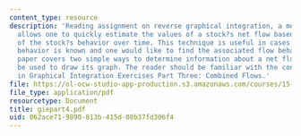 ```yaml
---
content_type: resource
description: 'Reading assignment on reverse graphical integration, a method which
  allows one to quickly estimate the values of a stock?s net flow based on a graph
  of the stock?s behavior over time. This technique is useful in cases where a stock?s
  behavior is known and one would like to find the associated flow behavior. This
  paper covers two simple ways to determine information about a net flow which can
  be used to draw its graph. The reader should be familiar with the concepts covered
  in Graphical Integration Exercises Part Three: Combined Flows.'
file: https://ol-ocw-studio-app-production.s3.amazonaws.com/courses/15-988-system-dynamics-self-study-fall-1998-spring-1999/062ace719890813b415d08b37fd306f4_giepart4.pdf
file_type: application/pdf
resourcetype: Document
title: giepart4.pdf
uid: 062ace71-9890-813b-415d-08b37fd306f4
---
```

